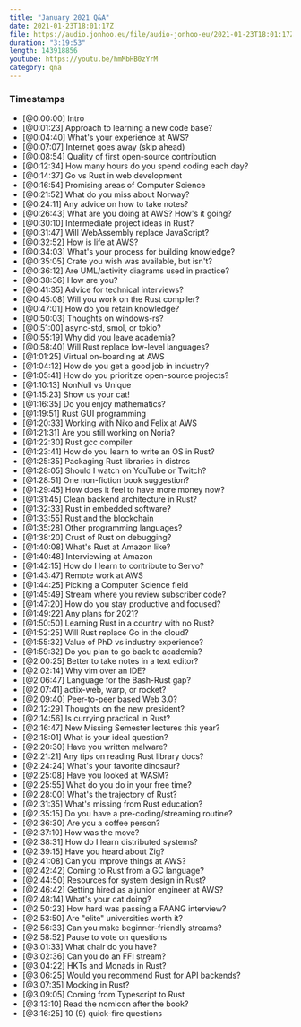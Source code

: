 ```yaml
---
title: "January 2021 Q&A"
date: 2021-01-23T18:01:17Z
file: https://audio.jonhoo.eu/file/audio-jonhoo-eu/2021-01-23T18:01:17Z.mp3
duration: "3:19:53"
length: 143918856
youtube: https://youtu.be/hmMbHB0zYrM
category: qna
---
```


### Timestamps

- [@0:00:00] Intro
- [@0:01:23] Approach to learning a new code base?
- [@0:04:40] What's your experience at AWS?
- [@0:07:07] Internet goes away (skip ahead)
- [@0:08:54] Quality of first open-source contribution
- [@0:12:34] How many hours do you spend coding each day?
- [@0:14:37] Go vs Rust in web development
- [@0:16:54] Promising areas of Computer Science
- [@0:21:52] What do you miss about Norway?
- [@0:24:11] Any advice on how to take notes?
- [@0:26:43] What are you doing at AWS? How's it going?
- [@0:30:10] Intermediate project ideas in Rust?
- [@0:31:47] Will WebAssembly replace JavaScript?
- [@0:32:52] How is life at AWS?
- [@0:34:03] What's your process for building knowledge?
- [@0:35:05] Crate you wish was available, but isn't?
- [@0:36:12] Are UML/activity diagrams used in practice?
- [@0:38:36] How are you?
- [@0:41:35] Advice for technical interviews?
- [@0:45:08] Will you work on the Rust compiler?
- [@0:47:01] How do you retain knowledge?
- [@0:50:03] Thoughts on windows-rs?
- [@0:51:00] async-std, smol, or tokio?
- [@0:55:19] Why did you leave academia?
- [@0:58:40] Will Rust replace low-level languages?
- [@1:01:25] Virtual on-boarding at AWS
- [@1:04:12] How do you get a good job in industry?
- [@1:05:41] How do you prioritize open-source projects?
- [@1:10:13] NonNull vs Unique
- [@1:15:23] Show us your cat!
- [@1:16:35] Do you enjoy mathematics?
- [@1:19:51] Rust GUI programming
- [@1:20:33] Working with Niko and Felix at AWS
- [@1:21:31] Are you still working on Noria?
- [@1:22:30] Rust gcc compiler
- [@1:23:41] How do you learn to write an OS in Rust?
- [@1:25:35] Packaging Rust libraries in distros
- [@1:28:05] Should I watch on YouTube or Twitch?
- [@1:28:51] One non-fiction book suggestion?
- [@1:29:45] How does it feel to have more money now?
- [@1:31:45] Clean backend architecture in Rust?
- [@1:32:33] Rust in embedded software?
- [@1:33:55] Rust and the blockchain
- [@1:35:28] Other programming languages?
- [@1:38:20] Crust of Rust on debugging?
- [@1:40:08] What's Rust at Amazon like?
- [@1:40:48] Interviewing at Amazon
- [@1:42:15] How do I learn to contribute to Servo?
- [@1:43:47] Remote work at AWS
- [@1:44:25] Picking a Computer Science field
- [@1:45:49] Stream where you review subscriber code?
- [@1:47:20] How do you stay productive and focused?
- [@1:49:22] Any plans for 2021?
- [@1:50:50] Learning Rust in a country with no Rust?
- [@1:52:25] Will Rust replace Go in the cloud?
- [@1:55:32] Value of PhD vs industry experience?
- [@1:59:32] Do you plan to go back to academia?
- [@2:00:25] Better to take notes in a text editor?
- [@2:02:14] Why vim over an IDE?
- [@2:06:47] Language for the Bash-Rust gap?
- [@2:07:41] actix-web, warp, or rocket?
- [@2:09:40] Peer-to-peer based Web 3.0?
- [@2:12:29] Thoughts on the new president?
- [@2:14:56] Is currying practical in Rust?
- [@2:16:47] New Missing Semester lectures this year?
- [@2:18:01] What is your ideal question?
- [@2:20:30] Have you written malware?
- [@2:21:21] Any tips on reading Rust library docs?
- [@2:24:24] What's your favorite dinosaur?
- [@2:25:08] Have you looked at WASM?
- [@2:25:55] What do you do in your free time?
- [@2:28:00] What's the trajectory of Rust?
- [@2:31:35] What's missing from Rust education?
- [@2:35:15] Do you have a pre-coding/streaming routine?
- [@2:36:30] Are you a coffee person?
- [@2:37:10] How was the move?
- [@2:38:31] How do I learn distributed systems?
- [@2:39:15] Have you heard about Zig?
- [@2:41:08] Can you improve things at AWS?
- [@2:42:42] Coming to Rust from a GC language?
- [@2:44:50] Resources for system design in Rust?
- [@2:46:42] Getting hired as a junior engineer at AWS?
- [@2:48:14] What's your cat doing?
- [@2:50:23] How hard was passing a FAANG interview?
- [@2:53:50] Are "elite" universities worth it?
- [@2:56:33] Can you make beginner-friendly streams?
- [@2:58:52] Pause to vote on questions
- [@3:01:33] What chair do you have?
- [@3:02:36] Can you do an FFI stream?
- [@3:04:22] HKTs and Monads in Rust?
- [@3:06:25] Would you recommend Rust for API backends?
- [@3:07:35] Mocking in Rust?
- [@3:09:05] Coming from Typescript to Rust
- [@3:13:10] Read the nomicon after the book?
- [@3:16:25] 10 (9) quick-fire questions
